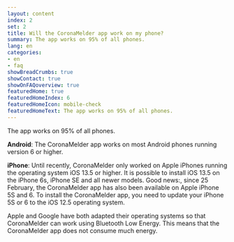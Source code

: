 ```yaml
---
layout: content
index: 2
set: 2
title: Will the CoronaMelder app work on my phone?
summary: The app works on 95% of all phones.
lang: en
categories:
- en
- faq
showBreadCrumbs: true
showContact: true
showOnFAQoverview: true
featuredHome: true
featuredHomeIndex: 6
featuredHomeIcon: mobile-check
featuredHomeText: The app works on 95% of all phones.
---
```

The app works on 95% of all phones.

**Android**: The CoronaMelder app works on most Android phones running version 6 or higher.

**iPhone**: Until recently, CoronaMelder only worked on Apple iPhones running the operating system iOS 13.5 or higher. It is possible to install iOS 13.5 on the iPhone 6s, iPhone SE and all newer models. Good news:, since 25 February, the CoronaMelder app has also been available on Apple iPhone 5S and 6. To install the CoronaMelder app, you need to update your iPhone 5S or 6 to the iOS 12.5 operating system.

Apple and Google have both adapted their operating systems so that CoronaMelder can work using Bluetooth Low Energy. This means that the CoronaMelder app does not consume much energy.

